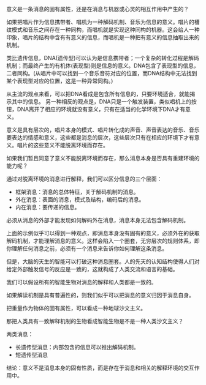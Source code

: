 
意义是一条消息的固有属性，还是在消息与机器或心灵的相互作用中产生的？

如果把唱片作为信息携带者、唱机为一种解码机制、音乐为信息的意义。唱片的槽纹模式和音乐之间存在一种同构，而唱机就是实现这种同构的机器。这会给人一种印象，唱片的结构中含有有意义的信息，而唱机是一种把有意义的信息抽取出来的机制。

类比遗传信息，DNA(遗传型)可以认为是信息携带者；一个复杂的转化过程是解码机制；而最终产生的有机体(表现型)则是信息的意义。DNA包含了表现型的信息，二者同构。(从唱片中可以找到一个音乐音符对应的位置，而DNA结构中无法找到某个表现型对应的位置，这是一种异常同构。)

从主流的观点来看，可以把DNA看成是包含所有信息的，只要环境适合，就能揭示其中的信息。
另一种相反的观点是，DNA只是一个触发装置，类似唱机上的按钮，DNA离开了相应的环境就没有意义，只有在适当的化学环境下DNA才有意义。

意义是具有层次的，唱片本身的模式、唱片转化成的声音、声音表达的音乐、音乐要表达的情感和意义，这些都是消息的层次，这些层次只有在相应的环境下才有意义。唱片的这些意义不能脱离环境而存在。

如果我们暂且同意了意义不能脱离环境而存在，那么消息本身是否具有重建环境的能力呢？

通过对脱离环境的消息进行解释，我们可以区分信息的三个层面：
+ 框架消息：消息的总体特征，关于解码机制的消息。
+ 外在消息：表面的消息，模式及结构，编码后的消息。
+ 内在消息：要传递的信息。

必须从消息的外部才能发现如何解码外在消息，消息本身无法包含解码机制。

上面的示例似乎可以得到一种观点，即消息本身没有固有的意义，必须外在的获取解码机制，才能理解消息的意义。这样会陷入一个圈套，无穷层次的规则体系，即你理解任何消息之前，必须有一个消息来告诉你如何理解这条消息。

但是，大脑的天生的智能可以打破这种消息圈套。人的先天的认知结构使得人们对给定外部触发信号的反应是一致的，这就构成了人类交流和语言的基础。

我们可以假设所有的智能生物对消息的解释和人类都是一致的。

如果解读机制是具有普遍性的，则我们似乎可以把消息的意义归因于消息自身。

把重量作为物体的固有属性，可以看成一种地球沙文主义。

那把人类具有一致解释机制的生物看成智能生物是不是一种人类沙文主义？

两类消息：
+ 长遗传型消息：内部包含的信息可以推出解码机制。
+ 短遗传型消息

结论：意义不是消息本身的固有性质，而是存在于消息和相关的解释环境的交互作用中。


